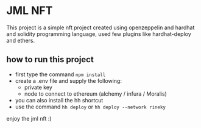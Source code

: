 # JML NFT

This project is a simple nft project created using openzeppelin and hardhat and solidity programming language, used few plugins like hardhat-deploy and ethers.

## how to run this project

- first type the command `npm install`
- create a .env file and supply the following:
  - private key
  - node to connect to ethereum (alchemy / infura / Moralis)
- you can also install the hh shortcut
- use the command `hh deploy` or `hh deploy --network rineky`

enjoy the jml nft :)
